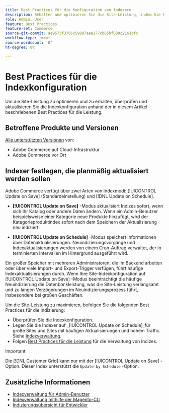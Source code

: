 ```yaml
---
title: Best Practices für die Konfiguration von Indexern
description: Behalten und optimieren Sie die Site-Leistung, indem Sie Best Practices für die Indexkonfiguration befolgen.
role: Admin, User
feature: Best Practices
feature-set: Commerce
source-git-commit: ae9573f3766c59887aea177cb85bf889c2161bfc
workflow-type: tm+mt
source-wordcount: '0'
ht-degree: 0%

---
```



# Best Practices für die Indexkonfiguration

Um die Site-Leistung zu optimieren und zu erhalten, überprüfen und aktualisieren Sie die Indexkonfiguration anhand der in diesem Artikel beschriebenen Best Practices für die Leistung.

## Betroffene Produkte und Versionen

[Alle unterstützten Versionen](../../../release/versions.md) von:

- Adobe Commerce auf Cloud-Infrastruktur
- Adobe Commerce vor Ort

## Indexer festlegen, die planmäßig aktualisiert werden sollen

Adobe Commerce verfügt über zwei Arten von Indexmodi: [!UICONTROL Update on Save] (Standardeinstellung) und [!DNL Update on Schedule].

- **[!UICONTROL Update on Save]** -Modus aktualisiert Indizes sofort, wenn sich Ihr Katalog oder andere Daten ändern. Wenn ein Admin-Benutzer beispielsweise einer Kategorie neue Produkte hinzufügt, wird der Kategorieproduktindex sofort nach dem Speichern der Aktualisierung neu indiziert.

- **[!UICONTROL Update on Schedule]** -Modus speichert Informationen über Datenaktualisierungen. Neuindizierungsvorgänge und Indexaktualisierungen werden von einem Cron-Auftrag verwaltet, der in terminierten Intervallen im Hintergrund ausgeführt wird.

Ein großer Speicher mit mehreren Administratoren, die im Backend arbeiten oder über viele Import- und Export-Trigger verfügen, führt häufige Indexaktualisierungen durch. Wenn Ihre Site-Indexkonfiguration auf [!UICONTROL Update on Save] -Modus beeinträchtigt die häufige Neuindizierung die Datenbankleistung, was die Site-Leistung verlangsamt und zu langen Verzögerungen im Neuindizierungsprozess führt, insbesondere bei großen Geschäften.

Um die Site-Leistung zu maximieren, befolgen Sie die folgenden Best Practices für die Indizierung:

- Überprüfen Sie die Indexkonfiguration.
- Legen Sie die Indexer auf _[!UICONTROL Update on Schedule]_für große Sites und Sites mit häufigen Aktualisierungen und hohem Traffic. Siehe [Indexverwaltung](https://docs.magento.com/user-guide/system/index-management.html#change-the-index-mode).
- Folgen [Best Practices für die Leistung](../../../performance/configuration.md) für die Verwaltung von Indizes.

>[!IMPORTANT]
>
>Die [!DNL Customer Grid] kann nur mit der [!UICONTROL Update on Save] -Option. Dieser Index unterstützt die `Update by Schedule` -Option.

## Zusätzliche Informationen

- [Indexverwaltung für Admin-Benutzer](../../../configuration/cli/manage-indexers.md#configure-indexers)
- [Indexverwaltung mithilfe der Magento-CLI](https://experienceleague.adobe.com/docs/commerce-operations/configuration-guide/cli/manage-indexers.html)
- [Indizierungsübersicht für Entwickler](https://developer.adobe.com/commerce/php/development/components/indexing/)
